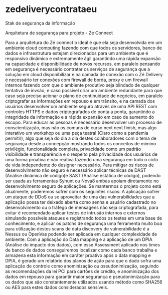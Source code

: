 # zedeliverycontrataeu
Stak de segurança da informação 

Arquitetura de segurança para projeto - Ze Connect

Para a arquitetura do Zé connect o ideal é que ela seja desenvolvida em um ambiente cloud computing fazendo com que todos os servidores, banco de dados e infraestrutura estejam direcionados para um ambiente que é responsívo dinâmico e extremamente ágil garantindo uma rápida expansão na capacidade e disponibilidade de novos recursos, em paralelo pensando em segurança é necessário contratar os serviços de segurança que a solução em cloud disponibilizar e na camada de conexão com o Zé Delivery é necessário ter conexões com firewall de borda, proxy e um firewall internos fazendo com que o ambiente produtivo seja blindado de qualquer tentativa de invsão, e caso possível criar um ambiente redundante para que caso sejá preciso acionar o plano de continuidade de negócios, em paralelo criptografar as informações em repouso e em trânsito, e na camada dos usuários desenvolver um ambiente seguro através de uma API REST com controles HTTPS e dados criptografados de ponta a ponta, garantindo a integridade da informação e a rápida expansão em caso de aumento do escopo.
Para educar as pessoas é necessário desenvolver um processo de conscientização, mas não os comuns de curso next next finish, mas algo interativo um workshop ou uma peça teatral (Claro como a pandemia permitir), algo que seja do dia a dia destes colaboradores com o tema de segurança desde a concepção mostrando todos os conceitos de mimino privilégio, funcionalidade completa, privacidade como um padrão visibilidade e transparência e o respeito pela privacidade dos usuários de uma forma proativa e não reativa fazendo uma segurança em todo o ciclo de vida independente do designer necessário. 
Para mitigar os riscos de desenvolvimento não seguro é necessário aplicar técnicas de DAST (Análise dinâmica de código)e SAST (Análise estática de código), podendo ser usada as ferramentas Syhunt ou Nova8 ambas apoiam diretamente no desenvolvimento seguro de aplicações. 
Se mantermos o projeto como está atualmente, poderemos sofrer com os seguintes riscos: A aplicação sofrer um ataque de DDoS ou se aproveitar de uma das vulnerabilidades que a aplicação possa ter deixado aberta como senha e usuário cadastrado no desenvolvimento ou o tráfego de mensagens não seja criptografada, para evitar é recomendado aplicar testes de intrusão internos e externos simulando possíveis ataques e registrando todos os testes em uma base de conhecimento, e aplicar os patchs de segurança uma ferramenta muito boa para utilização destes scans de data discovery de vulnerabilidade é a Nessus ou OpenVas podendo ser aplicada em qualquer complexidade de ambiente. 
Com a aplicação do Data mapping e a aplicação de um DPIA (Análise do impacto dos dados), com esse Assessment aplicado nos times de banco de dados conseguiremos localizar como cada banco trabalha e armazena esta informação em caráter proativo após o data mapping e DPIA, é gerado um relatório dos planos de ação para que o dado sofra uma aplicação de controle como anominização ou pseudonimização, seguindo as recomendações da lei PCI para cartões de crédito, e anominização dos dados em repouso para garantir maior segurança e pseudonimização para os dados que são constantemente utilizados usando método como SHA256 ou AES para estes dados considerados sensíveis.

